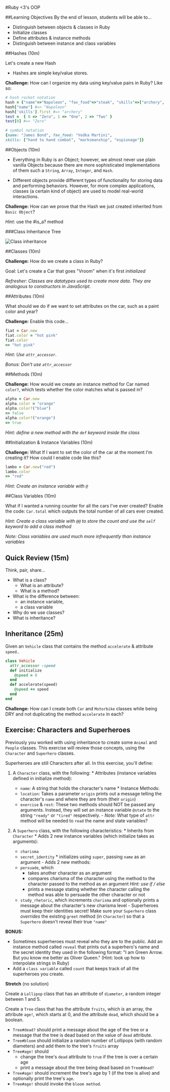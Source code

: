 #Ruby <3's OOP

##Learning Objectives
By the end of lesson, students will be able to...

* Distinguish between objects & classes in Ruby
* Initialize classes
* Define attributes & instance methods
* Distinguish between instance and class variables

##Hashes (10m)

Let's create a new Hash

* Hashes are simple key/value stores.

**Challenge:**
How can I organize my data using key/value pairs in Ruby? Like so:

```ruby
# hash rocket notation
hash = {"name"=>"Napoleon", "fav_food"=>"steak", "skills"=>["archery", "combat", "egg farming"]}
hash["name"] #=> "Napoleon"
hash['skills'].first #=> "archery"
test =  { 0 => "Zero", 1 => "One", 2 => "Two" }
test[0] #=> "Zero"

# symbol notation
{name: "James Bond", fav_food: "Vodka Martini",
skills: ["hand to hand combat", "marksmanship", "espionage"]}
```

##Objects (10m)

- Everything in Ruby is an Object; however, we almost never use plain vanilla Objects because there are more sophisticated implementations of them such a `String`, `Array`, `Integer`, and `Hash`.

- Different objects provide different types of functionality for storing data and performing behaviors. However, for more complex applications, classes (a certain kind of object) are used to model real-world interactions.

**Challenge:**
How can we prove that the Hash we just created inherited from `Basic Object`?

*Hint:* use the #is_a? method


###Class Inheritance Tree

![Class inheritance](http://i.stack.imgur.com/rvcEi.png)

##Classes (10m)

**Challenge:**
How do we create a class in Ruby?

Goal: Let's create a Car that goes "Vroom" when it's first *initialized*

*Refresher: Classes are datatypes used to create more data. They are analogous to constructors in JavaScript.*

##Attributes (10m)

What should we do if we want to set attributes on the car, such as a paint color and year?

**Challenge:**
Enable this code...

```ruby
fiat = Car.new
fiat.color = "hot pink"
fiat.color
=> "hot pink"
```

*Hint: Use `attr_accessor`.*

*Bonus: Don't use `attr_accessor`*

##Methods (10m)

**Challenge:**
How would we create an instance method for Car named `color?`, which tests whether the color matches what is passed in?

```ruby
alpha = Car.new
alpha.color = "orange"
alpha.color?("blue")
=> false
alpha.color?("orange")
=> true
```

*Hint: define a new method with the `def` keyword inside the class*

##Initialization & Instance Variables (10m)

**Challenge:**
What If I want to set the color of the car at the moment I'm creating it? How could I enable code like this?

```ruby
lambo = Car.new("red")
lambo.color
=> "red"
```

*Hint: Create an instance variable with `@`*

##Class Variables (10m)

What if I wanted a running counter for all the cars I've ever created? Enable the code: `Car.total` which outputs the total number of all cars ever created.

*Hint: Create a class variable with `@@` to store the count and use the `self` keyword to add a class method*

*Note: Class variables are used much more infrequently than instance variables*

## Quick Review (15m)

Think, pair, share...

  * What is a class?
    - What is an attribute?
    - What is a method?
  * What is the difference between:
    - an instance variable,
    - a class variable
  * Why do we use classes?
  * What is inheritance?

## Inheritance (25m)

Given an `Vehicle` class that contains the method `accelerate` & attribute `speed`..

```ruby
class Vehicle
  attr_accessor :speed
  def initialize
  	@speed = 0
  end
  def accelerate(speed)
  	@speed += speed
  end
end
```

**Challenge:**
How can I create both `Car` and `Motorbike` classes while being DRY and not duplicating the method `accelerate` in each?

## Exercise: Characters and Superheroes

Previously you worked with using inheritance to create some `Animal` and `People` classes. This exercise will review those concepts, using the `Character` and `Superhero` classes.

Superheroes are still Characters after all. In this exercise, you'll define:

  1. A `Character` class, with the following:
    * Attributes (instance variables defined in initialize method):
      * `name`: A string that holds the character's name
    * Instance Methods:
      * `location`: Takes a parameter `origin` prints out a message telling the character's `name` and where they are from (their `origin`)
      * `exercise` & `rest`: These two methods should NOT be passed any arguments. Instead, they will set an instance variable `@state` to the string `"ready"` or `"tired"` respectively.
    - *Note:* What type of `attr` method will be needed to `read` the name and state variables?

  2. A `Superhero` class, with the following characteristics:
    * Inherits from `Character`
    * Adds 2 new instance variables (which initialize takes as arguments):
      * `charisma`
      * `secret_identity`
    * initializes using `super`, passing `name` as an argument
    - Adds 2 new methods:
      - `persuade`, which
        - takes another character as an argument
        - compares charisma of the character using the method to the character passed to the method as an argument *Hint: use if / else*
        - prints a message stating whether the character calling the method was able to persuade the other character or not
      - `study_rhetoric`, which increments `charisma` and optionally prints a message about the character's new charisma level
    - Superheroes must keep their identities secret! Make sure your `Superhero` class *overrides* the existing `greet` method (in `Character`) so that a `Superhero` doesn't reveal their true `"name"`

**BONUS:**

* Sometimes superheroes must reveal who they are to the public. Add an instance method called `reveal` that prints out a superhero's name and the secret identity they used in the following format: "I am Green Arrow. But you know me better as Oliver Queen." (Hint: look up how to interpolate strings in Ruby)
 * Add a `class variable` called `count` that keeps track of all the superheroes you create.

 **Stretch** (no solution)

 Create a `Lollipop` class that has an attribute of  `diameter`, a random integer between 1 and 5.

 Create a `Tree` class that has the attribute `fruits`, which is an array, the attribute `age!`, which starts at 0, and the attribute `dead`, which should be a boolean.

 - `Tree#dead?` should print a message about the age of the tree or a message that the tree is dead based on the value of `dead` attribute.
 - `Tree#bloom` should initialize a random number of Lollipops (with random diameters) and add them to the tree's `fruits` array
 - `Tree#age!` should
    - change the tree's `dead` attribute to `true` if the tree is over a certain age
    - print a message about the tree being dead based on `Tree#dead?`
 - `Tree#age!` should increment the tree's age by 1 (if the tree is alive) and optionally print the tree's `age`.
 - `Tree#age!` should invoke the `bloom method`.
